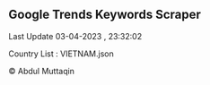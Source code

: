 

## Google Trends Keywords Scraper 
 
Last Update 03-04-2023 , 23:32:02

Country List :
VIETNAM.json



© Abdul Muttaqin 
